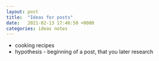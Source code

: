 ```yaml
---
layout: post
title:  "Ideas for posts"
date:   2021-02-13 17:46:50 +0000
categories: ideas notes
---
```



* cooking recipes
* hypothesis - beginning of a post, that you later research
